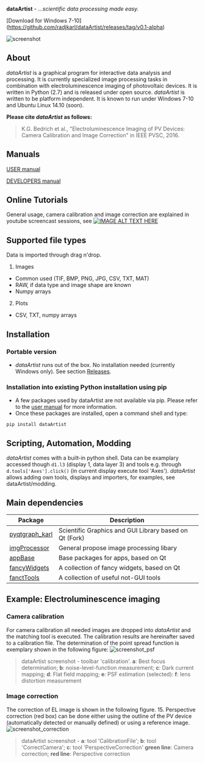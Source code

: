 **dataArtist** - *...scientific data processing made easy.*

[Download for Windows 7-10] (https://github.com/radjkarl/dataArtist/releases/tag/v0.1-alpha)


![screenshot]


## About
*dataArtist* is a graphical program for interactive data analysis and processing. It is currently specialized image processing tasks in combination with electroluminescence imaging of photovoltaic devices.
It is written in Python (2.7) and is released under open source.
*dataArtist* is written to be platform independent. It is known to run under Windows 7-10 and Ubuntu Linux 14.10 (soon).

__Please cite *dataArtist* as follows:__
> K.G. Bedrich et al., "Electroluminescence Imaging of PV Devices: Camera Calibration and Image Correction" in IEEE PVSC, 2016.

## Manuals
[USER manual](https://github.com/radjkarl/dataArtist/raw/master/dataArtist/media/USER_MANUAL.pdf)

[DEVELOPERS manual](http://radjkarl.github.io/dataArtist/)

## Online Tutorials
General usage, camera calibration and image correction are explained in youtube screencast sessions, see
[![IMAGE ALT TEXT HERE](http://img.youtube.com/vi/YOUTUBE_VIDEO_ID_HERE/0.jpg)](https://www.youtube.com/channel/UCjjngrC3jPdx1HL8zJ8yqLQ)


## Supported file types
Data is imported through drag n'drop.  

1. Images
  * Common used (TIF, BMP, PNG, JPG, CSV, TXT, MAT)
  * RAW, if data type and image shape are known
  * Numpy arrays
2. Plots
  * CSV, TXT, numpy arrays


## Installation

### Portable version
* *dataArtist* runs out of the box. No installation needed (currently Windows only). See section [Releases](https://github.com/radjkarl/dataArtist/releases).

### Installation into existing Python installation using pip
* A few packages used by dataArtist are not available via pip. Please refer to the [user manual](../blob/master/dataArtist/media/USER_MANUAL.pdf) for more information.
* Once these packages are installed, open a command shell and type:

`pip install dataArtist`



## Scripting, Automation, Modding
*dataArtist* comes with a built-in python shell. Data can be examplary accessed though `d1.l3` (display 1, data layer 3) and tools e.g. through `d.tools['Axes'].click()` (in current display execute tool 'Axes').
*dataArtist* allows adding own tools, displays and importers, for examples, see dataArtist/modding.


## Main dependencies
Package | Description
------- | -----------
[pyqtgraph_karl](https://github.com/radjkarl/pyqtgraph_karl) | Scientific Graphics and GUI Library based on Qt (Fork)
[imgProcessor](https://github.com/radjkarl/imgProcessor) | General propose image processing libary
[appBase](https://github.com/radjkarl/appBase) | Base packages for apps, based on Qt
[fancyWidgets](https://github.com/radjkarl/fancyWidgets) | A collection of fancy widgets, based on Qt
[fanctTools](https://github.com/radjkarl/fancyTools) | A collection of useful not-GUI tools


## Example: Electroluminescence imaging


### Camera calibration
For camera calibration all needed images are dropped into *dataArtist* and the matching tool is executed. The calibration results are hereinafter saved to a calibration file. The determination of the point spread function is exemplary shown in the following figure:
![screenshot_psf]
> dataArtist screenshot - toolbar 'calibration'. **a**: Best focus determination; **b**: noise-level-function measurement; **c**: Dark current mapping; **d**: Flat field mapping; **e**: PSF estimation (selected): **f**: lens distortion measurement 


### Image correction
The correction of EL image is shown in the following figure. 15. Perspective correction (red box) can be done either using the outline of the PV device (automatically detected or manually defined) or using a reference image. 
![screenshot_correction]
> dataArtist screenshot - **a**: tool 'CalibrationFile'; **b**: tool 'CorrectCamera'; **c**: tool 'PerspectiveCorrection'
> **green line**: Camera correction; **red line**: Perspective correction

[logo]: https://cloud.githubusercontent.com/assets/350050/15405164/00b08326-1dbe-11e6-959d-c7745de7d167.png "dataArtist logo"
[screenshot]: https://cloud.githubusercontent.com/assets/350050/15406631/806a7a8a-1dc4-11e6-9e76-709cd482857f.png "dataArtist screenshot"
[screenshot_psf]: https://cloud.githubusercontent.com/assets/350050/15404653/bd2e51b6-1dbb-11e6-8282-2ea539f0286d.png "dataArtist camera calibration"
[screenshot_correction]: https://cloud.githubusercontent.com/assets/350050/15404785/53d4c992-1dbc-11e6-93b7-c6108ab9a2b0.png "dataArtist image correction"
